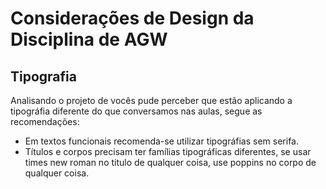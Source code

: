 # Considerações de Design da Disciplina de AGW
## Tipografia

Analisando o projeto de vocês pude perceber que estão aplicando a tipográfia diferente do que conversamos nas aulas, segue as recomendações:

* Em textos funcionais recomenda-se utilizar tipográfias sem serifa.
* Títulos e corpos precisam ter famílias tipográficas diferentes, se usar times new roman no titulo de qualquer coisa, use poppins no corpo de qualquer coisa. 
